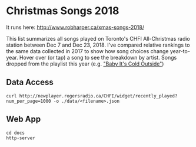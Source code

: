 # Christmas Songs 2018

It runs here: http://www.robharper.ca/xmas-songs-2018/

This list summarizes all songs played on Toronto's CHFI All-Christmas radio station between Dec 7 and Dec 23, 2018.
I've compared relative rankings to the same data collected in 2017 to show how song choices change year-to-year.
Hover over (or tap) a song to see the breakdown by artist. Songs dropped from the playlist this year (e.g. 
["Baby It's Cold Outside"](https://www.cbc.ca/news/entertainment/canadian-radio-stations-baby-it-s-cold-outside-1.4931867))

## Data Access
```
curl http://newplayer.rogersradio.ca/CHFI/widget/recently_played?num_per_page=1000 -o ./data/<filename>.json
```

## Web App
```
cd docs
http-server
```